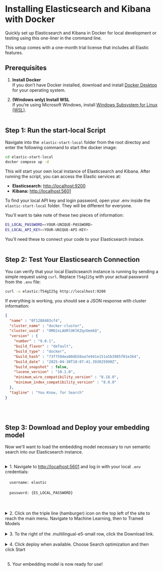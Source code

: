 # Installing Elasticsearch and Kibana with Docker

Quickly set up Elasticsearch and Kibana in Docker for local development or testing using this one-liner in the command line.

This setup comes with a one-month trial license that includes all Elastic features.

## Prerequisites

1. **Install Docker**  
  If you don’t have Docker installed, download and install [Docker Desktop](https://www.docker.com/products/docker-desktop/) for your operating system.

2. **(Windows only) Install WSL**  
  If you’re using Microsoft Windows, install [Windows Subsystem for Linux (WSL)](https://docs.microsoft.com/en-us/windows/wsl/install).
<br><br>
## Step 1: Run the start-local Script

Navigate into the` elastic-start-local` folder from the root directoy and enter the following command to start the docker image:

```bash
cd elastic-start-local
docker compose up -d
```

This will start your own local instance of Elasticsearch and Kibana. After running the script, you can access the Elastic services at:

- **Elasticsearch:** [http://localhost:9200](http://localhost:9200)
- **Kibana:** [http://localhost:5601](http://localhost:5601)

To find your local API key and login password, open your .env inside the `elastic-start-local` folder. They will be different for everyone. 

You'll want to take note of these two pieces of information:
```bash
ES_LOCAL_PASSWORD=<YOUR-UNIQUE-PASSWORD>
ES_LOCAL_API_KEY=<YOUR-UNIQUE-API-KEY>
```

You'll need these to connect your code to your Elasticsearch instace.
<br><br>
## Step 2: Test Your Elasticsearch Connection

You can verify that your local Elasticsearch instance is running by sending a simple request using `curl`. Replace `T54gI25g` with your actual password from the `.env` file:

```bash
curl -u elastic:T54gI25g http://localhost:9200
```

If everything is working, you should see a JSON response with cluster information:

```json
{
  "name" : "0f1288403cf4",
  "cluster_name" : "docker-cluster",
  "cluster_uuid" : "OMO2xLAURlOKlKZqzUemkQ",
  "version" : {
    "number" : "9.0.1",
    "build_flavor" : "default",
    "build_type" : "docker",
    "build_hash" : "73f7594ea00db50aa7e941e151a5b3985f01e364",
    "build_date" : "2025-04-30T10:07:41.393025990Z",
    "build_snapshot" : false,
    "lucene_version" : "10.1.0",
    "minimum_wire_compatibility_version" : "8.18.0",
    "minimum_index_compatibility_version" : "8.0.0"
  },
  "tagline" : "You Know, for Search"
}
```
<br><br>
## Step 3: Download and Deploy your embedding model

Now we'll want to load the embedding model necessary to run semantic search into our Elasticsearch instance. 

<br>
<details>
  <summary>1. Navigate to <a href="http://localhost:5601" target="new">http://localhost:5601</a> and log in with your local <code>.env</code> credentials:
  <br><code>
  username: elastic<br>
  password: {ES_LOCAL_PASSWORD}<br>
  </code>
  </summary>
  <img src="images/00/login.gif" alt="Logging In" width="75%" />
</details>
<br>


<details>
  <summary>2. Click on the triple line (hamburger) icon on the top left of the site to reach the main menu. Navigate to Machine Learning, then to Trained Models</summary>
  <img src="images/00/ml_to_tm.gif" alt="Navigating to Trained Models" width="75%" />
</details>
<br>
<details>
  <summary>3. To the right of the .multilingual-e5-small row, click the Download link.
</summary>
  <img src="images/00/download_model.gif" alt="Downloading the model" width="75%" />
</details>

<br>

<details>
  <summary>4. Click deploy when available. Choose Search optimization and then click Start
</summary>
  <img src="images/00/deploy_model.gif" alt="Deploying the model" width="75%" />
</details>

<br>

5. Your embedding model is now ready for use!
